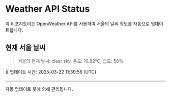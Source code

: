 
# Weather API Status

이 리포지토리는 OpenWeather API를 사용하여 서울의 날씨 정보를 자동으로 업데이트합니다.

## 현재 서울 날씨
> 서울의 현재 날씨: clear sky, 온도: 10.82°C, 습도: 58%

⏳ 업데이트 시간: 2025-03-22 11:39:56 (UTC)

---
자동 업데이트 봇에 의해 관리됩니다.
